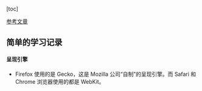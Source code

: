 [toc]

[参考文章](https://www.html5rocks.com/zh/tutorials/internals/howbrowserswork/#The_browsers_we_will_talk_about)  

## 简单的学习记录

#### 呈现引擎
* Firefox 使用的是 Gecko，这是 Mozilla 公司“自制”的呈现引擎。而 Safari 和 Chrome 浏览器使用的都是 WebKit。